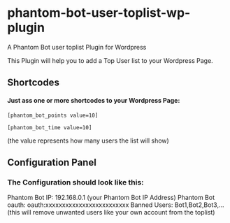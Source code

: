 # phantom-bot-user-toplist-wp-plugin
A Phantom Bot user toplist Plugin for Wordpress


This Plugin will help you to add a Top User list to your Wordpress Page.


## Shortcodes

#### Just ass one or more shortcodes to your Wordpress Page:

```[phantom_bot_points value=10]```

```[phantom_bot_time value=10]```

(the value represents how many users the list will show)


## Configuration Panel
### The Configuration should look like this:

Phantom Bot IP:      192.168.0.1 (your Phantom Bot IP Address)
Phantom Bot oauth:   oauth:xxxxxxxxxxxxxxxxxxxxxxxxx
Banned Users:        Bot1,Bot2,Bot3,... (this will remove unwanted users like your own account from the toplist)





